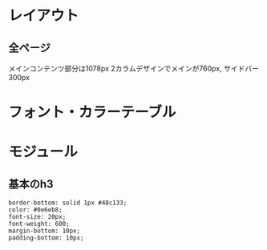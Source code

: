 # レイアウト

## 全ページ

メインコンテンツ部分は1078px
2カラムデザインでメインが760px, サイドバー300px

# フォント・カラーテーブル

# モジュール

## 基本のh3

```
border-bottom: solid 1px #48c133;
color: #0e6eb8;
font-size: 20px;
font-weight: 600;
margin-bottom: 10px;
padding-bottom: 10px;
```

